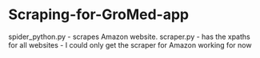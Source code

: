 # Scraping-for-GroMed-app
spider_python.py - scrapes Amazon website. 
scraper.py - has the xpaths for all websites - I could only get the scraper for Amazon working for now
